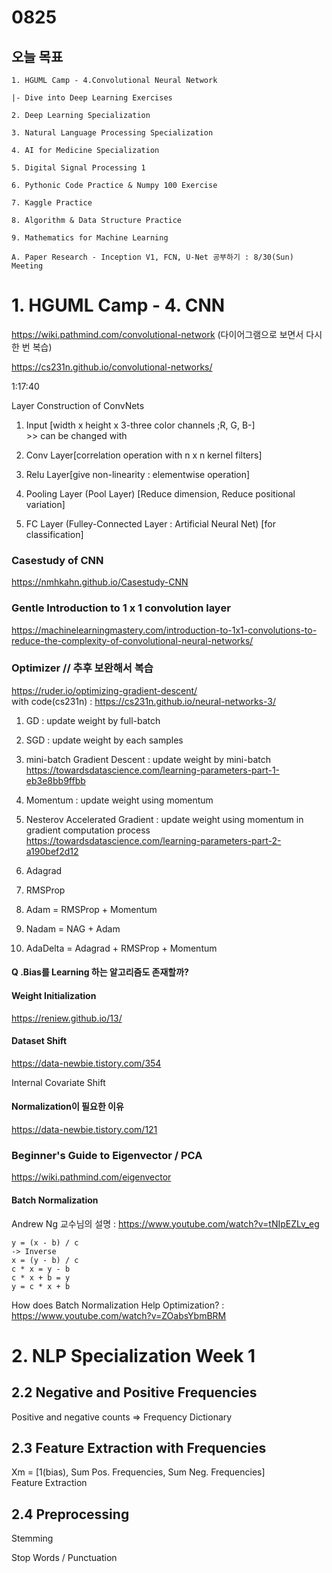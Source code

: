 # 0825
## 오늘 목표
```
1. HGUML Camp - 4.Convolutional Neural Network

|- Dive into Deep Learning Exercises

2. Deep Learning Specialization

3. Natural Language Processing Specialization

4. AI for Medicine Specialization

5. Digital Signal Processing 1

6. Pythonic Code Practice & Numpy 100 Exercise

7. Kaggle Practice

8. Algorithm & Data Structure Practice

9. Mathematics for Machine Learning

A. Paper Research - Inception V1, FCN, U-Net 공부하기 : 8/30(Sun) Meeting
```

# 1. HGUML Camp - 4. CNN
https://wiki.pathmind.com/convolutional-network
(다이어그램으로 보면서 다시 한 번 복습)

https://cs231n.github.io/convolutional-networks/

1:17:40

Layer Construction of ConvNets

1) Input [width x height x 3-three color channels ;R, G, B-]
<br> >> can be changed with 

2) Conv Layer[correlation operation with n x n kernel filters]

3) Relu Layer[give non-linearity : elementwise operation]

4) Pooling Layer (Pool Layer) [Reduce dimension, Reduce positional variation]

5) FC Layer (Fulley-Connected Layer : Artificial Neural Net) [for classification]


### Casestudy of CNN
https://nmhkahn.github.io/Casestudy-CNN

### Gentle Introduction to 1 x 1 convolution layer
https://machinelearningmastery.com/introduction-to-1x1-convolutions-to-reduce-the-complexity-of-convolutional-neural-networks/

### Optimizer // 추후 보완해서 복습
https://ruder.io/optimizing-gradient-descent/
<br>with code(cs231n) : https://cs231n.github.io/neural-networks-3/

1. GD : update weight by full-batch

2. SGD : update weight by each samples

3. mini-batch Gradient Descent : update weight by mini-batch
<br> https://towardsdatascience.com/learning-parameters-part-1-eb3e8bb9ffbb

4. Momentum : update weight using momentum

5. Nesterov Accelerated Gradient : update weight using momentum in gradient computation process
<br> https://towardsdatascience.com/learning-parameters-part-2-a190bef2d12

6. Adagrad

7. RMSProp

8. Adam = RMSProp + Momentum

9. Nadam = NAG + Adam

10. AdaDelta = Adagrad + RMSProp + Momentum

#### Q .Bias를 Learning 하는 알고리즘도 존재할까?


#### Weight Initialization
https://reniew.github.io/13/

#### Dataset Shift
https://data-newbie.tistory.com/354

Internal Covariate Shift

#### Normalization이 필요한 이유
https://data-newbie.tistory.com/121

### Beginner's Guide to Eigenvector / PCA
https://wiki.pathmind.com/eigenvector

#### Batch Normalization
Andrew Ng 교수님의 설명 : https://www.youtube.com/watch?v=tNIpEZLv_eg
```
y = (x - b) / c
-> Inverse
x = (y - b) / c
c * x = y - b
c * x + b = y
y = c * x + b
```

How does Batch Normalization Help Optimization? : https://www.youtube.com/watch?v=ZOabsYbmBRM

# 2. NLP Specialization Week 1

## 2.2 Negative and Positive Frequencies

Positive and negative counts => Frequency Dictionary

## 2.3 Feature Extraction with Frequencies

Xm = [1(bias), Sum Pos. Frequencies, Sum Neg. Frequencies]
<br>Feature Extraction

## 2.4 Preprocessing
Stemming

Stop Words / Punctuation